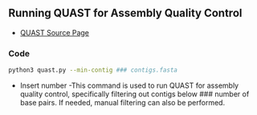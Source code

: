 ## Running QUAST for Assembly Quality Control

- [QUAST Source Page](http://quast.sourceforge.net/docs/manual.html)

### Code
```bash
python3 quast.py --min-contig ### contigs.fasta
```
- Insert number
-This command is used to run QUAST for assembly quality control, specifically filtering out contigs below ### number of base pairs. 
If needed, manual filtering can also be performed.
